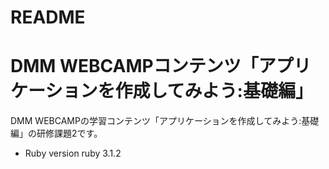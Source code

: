 # README

# DMM WEBCAMPコンテンツ「アプリケーションを作成してみよう:基礎編」
DMM WEBCAMPの学習コンテンツ「アプリケーションを作成してみよう:基礎編」の研修課題2です。


* Ruby version
  ruby 3.1.2
